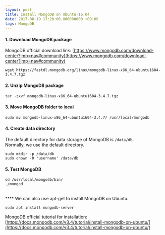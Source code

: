 ```yaml
---
layout: post
title: Install MongoDB on Ubuntu-16.04
date: 2017-08-19 17:20:00.000000000 +09:00
tags: MongoDB
---
```


#### 1. Download MongoDB package
MongoDB official download link: 
[https://www.mongodb.com/download-center?jmp=nav#community](https://www.mongodb.com/download-center?jmp=nav#community)

```
wget https://fastdl.mongodb.org/linux/mongodb-linux-x86_64-ubuntu1604-3.4.7.tgz
```

#### 2. Unzip MongoDB package
```
tar -zxvf mongodb-linux-x86_64-ubuntu1604-3.4.7.tgz
```

#### 3. Move MongoDB folder to local
```
sudo mv mongodb-linux-x86_64-ubuntu1604-3.4.7/ /usr/local/mongodb
```

#### 4. Create data directory
The default directory for data storage of MongoDB is ```/data/db```.<br>
Normally, we use the default directory.

```
sudo mkdir -p /data/db
sudo chown -R 'username' /data/db
```

#### 5. Test MongoDB
```
cd /usr/local/mongodb/bin/
./mongod
```
<br>
****
We can also use apt-get to install MongoDB on Ubuntu.

```
sudo apt install mongodb-server
```

MongoDB official tutorial for installation: [https://docs.mongodb.com/v3.4/tutorial/install-mongodb-on-ubuntu/](https://docs.mongodb.com/v3.4/tutorial/install-mongodb-on-ubuntu/)
